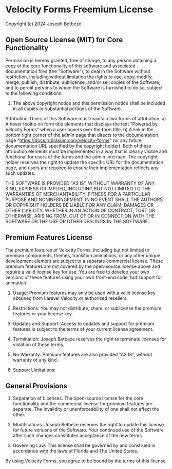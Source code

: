 # Velocity Forms Freemium License

Copyright (c) 2024 Joseph Betbeze 

## Open Source License (MIT) for Core Functionality

Permission is hereby granted, free of charge, to any person obtaining a copy of the core functionality of this software and associated documentation files (the "Software"), to deal in the Software without restriction, including without limitation the rights to use, copy, modify, merge, publish, distribute, sublicense, and/or sell copies of the Software, and to permit persons to whom the Software is furnished to do so, subject to the following conditions:

1. The above copyright notice and this permission notice shall be included in all copies or substantial portions of the Software.

Attribution: Users of this Software must maintain two forms of attribution:
a) A hover tooltip on form title elements that displays the text "Powered by Velocity Forms" when a user hovers over the form title.
b) A link in the bottom right corner of the admin page that directs to the documentation page "https://docs.rubrasum.com/velocity-forms" (or any future documentation URL specified by the copyright holder).
Both of these attribution elements must be implemented in a way that is clearly visible and functional for users of the forms and the admin interface. The copyright holder reserves the right to update the specific URL for the documentation page, and users are required to ensure their implementation reflects any such updates.

THE SOFTWARE IS PROVIDED "AS IS", WITHOUT WARRANTY OF ANY KIND, EXPRESS OR IMPLIED, INCLUDING BUT NOT LIMITED TO THE WARRANTIES OF MERCHANTABILITY, FITNESS FOR A PARTICULAR PURPOSE AND NONINFRINGEMENT. IN NO EVENT SHALL THE AUTHORS OR COPYRIGHT HOLDERS BE LIABLE FOR ANY CLAIM, DAMAGES OR OTHER LIABILITY, WHETHER IN AN ACTION OF CONTRACT, TORT OR OTHERWISE, ARISING FROM, OUT OF OR IN CONNECTION WITH THE SOFTWARE OR THE USE OR OTHER DEALINGS IN THE SOFTWARE.

## Premium Features License

The premium features of Velocity Forms, including but not limited to premium components, themes, transition animations, or any other unique development element are subject to a separate commercial license. These premium features are not covered by the open-source license above and require a valid license key for use. You are free to develop your own versions of these features using your own front-end code, but support for animation 

1. Usage: Premium features may only be used with a valid license key obtained from Laravel Velocity or authorized resellers.

2. Restrictions: You may not distribute, share, or sublicense the premium features or your license key.

3. Updates and Support: Access to updates and support for premium features is subject to the terms of your current license agreement.

4. Termination: Joseph Betbeze reserves the right to terminate licenses for violation of these terms.

5. No Warranty: Premium features are also provided "AS IS", without warranty of any kind.

6. Support Limitations: 

## General Provisions

1. Separation of Licenses: The open-source license for the core functionality and the commercial license for premium features are separate. The invalidity or unenforceability of one shall not affect the other.

2. Modifications: Joseph Betbeze reserves the right to update this license for future versions of the Software. Your continued use of the Software after such changes constitutes acceptance of the new terms.

3. Governing Law: This license shall be governed by and construed in accordance with the laws of Florida and The United States.

By using Velocity Forms, you agree to be bound by the terms of this license.